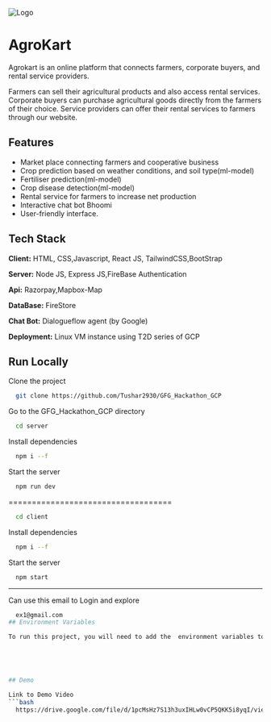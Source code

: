 
![Logo](https://github.com/Tushar2930/GFG_Hackathon_GCP/blob/main/client/src/Components/Navbar/images/Agrokart%20logo.png)

# AgroKart

Agrokart is an online platform that connects farmers, corporate buyers, and rental service providers.

Farmers can sell their agricultural products and also access rental services. Corporate buyers can purchase agricultural goods directly from the farmers of their choice. Service providers can offer their rental services to farmers through our website.

## Features
- Market place connecting farmers and cooperative business
- Crop prediction based on weather conditions, and soil type(ml-model)
- Fertiliser prediction(ml-model)
- Crop disease detection(ml-model)
- Rental service for farmers to increase net production
- Interactive chat bot Bhoomi
- User-friendly interface.



## Tech Stack

**Client:** HTML, CSS,Javascript, React JS, TailwindCSS,BootStrap

**Server:** Node JS, Express JS,FireBase Authentication

**Api:** Razorpay,Mapbox-Map

**DataBase:** FireStore

**Chat Bot:** Dialogueflow agent (by Google)

**Deployment:** Linux VM instance using T2D series of GCP
## Run Locally

Clone the project

```bash
  git clone https://github.com/Tushar2930/GFG_Hackathon_GCP
```

Go to the GFG_Hackathon_GCP directory


```bash
  cd server 
```

Install dependencies

```bash
  npm i --f
```

Start the server

```bash
  npm run dev
```
===================================

```bash
  cd client 
```

Install dependencies

```bash
  npm i --f
```

Start the server

```bash
  npm start
  ```
  **********************************
  Can use this email to Login and explore     
```bash
  ex1@gmail.com
## Environment Variables

To run this project, you will need to add the  environment variables to your .env file



 

## Demo

Link to Demo Video
```bash
  https://drive.google.com/file/d/1pcMsHz7S13h3uxIHLw0vCP5QKK5i8yqI/view?usp=sharing
  ```
